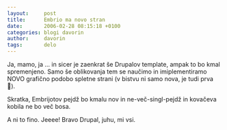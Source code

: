 ```yaml
---
layout:		post
title:		Embrio ma novo stran
date:		2006-02-28 08:15:18 +0100
categories:	blogi davorin
author:		davorin
tags: 		delo
---
```


Ja, mamo, ja … in sicer je zaenkrat še Drupalov template, ampak to bo kmal spremenjeno. Samo še oblikovanja tem se naučimo in imiplementiramo NOVO grafično podobo spletne strani (v bistvu ni samo nova, je tudi prva 🙂).

Skratka, Embrijotov pejdž bo kmalu nov in ne-več-singl-pejdž in kovačeva kobila ne bo več bosa.

A ni to fino. Jeeee! Bravo Drupal, juhu, mi vsi.